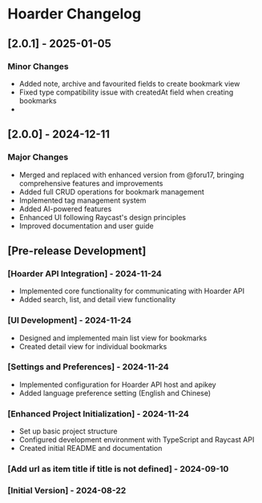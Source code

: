 # Hoarder Changelog

## [2.0.1] - 2025-01-05

### Minor Changes

- Added note, archive and favourited fields to create bookmark view
- Fixed type compatibility issue with createdAt field when creating bookmarks
-

## [2.0.0] - 2024-12-11

### Major Changes

- Merged and replaced with enhanced version from @foru17, bringing comprehensive features and improvements
- Added full CRUD operations for bookmark management
- Implemented tag management system
- Added AI-powered features
- Enhanced UI following Raycast's design principles
- Improved documentation and user guide

## [Pre-release Development]

### [Hoarder API Integration] - 2024-11-24

- Implemented core functionality for communicating with Hoarder API
- Added search, list, and detail view functionality

### [UI Development] - 2024-11-24

- Designed and implemented main list view for bookmarks
- Created detail view for individual bookmarks

### [Settings and Preferences] - 2024-11-24

- Implemented configuration for Hoarder API host and apikey
- Added language preference setting (English and Chinese)

### [Enhanced Project Initialization] - 2024-11-24

- Set up basic project structure
- Configured development environment with TypeScript and Raycast API
- Created initial README and documentation

### [Add url as item title if title is not defined] - 2024-09-10

### [Initial Version] - 2024-08-22
